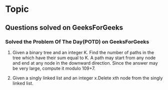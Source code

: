 # Topic

## Questions solved on GeeksForGeeks

### Solved the Problem Of The Day(POTD) on GeeksForGeeks

1. Given a binary tree and an integer K. Find the number of paths in the tree which have their sum equal to K.
A path may start from any node and end at any node in the downward direction.
Since the answer may be very large, compute it modulo 109+7.

2. Given a singly linked list and an integer x.Delete xth node from the singly linked list.